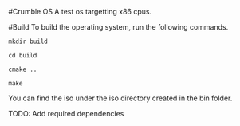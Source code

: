 #Crumble OS
A test os targetting x86 cpus.

#Build
To build the operating system, run the following commands.

`mkdir build`

`cd build`

`cmake ..`

`make`

You can find the iso under the iso directory created in the bin folder.

TODO: Add required dependencies
